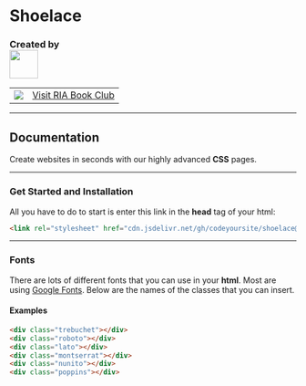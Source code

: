 # Shoelace
<h3>Created by <br><a href="https://codeyoursite.github.io"><img height="50" src="https://codeyoursite.github.io/Logo.jpg"></a></h3>
<table>
  <tbody>
    <tr>
      <td align="center">
         <a href="https://bit.ly/riabookclub">
          		<img src="https://codeyoursite.github.io/ria/IMG_1462.jpeg">
          </a>
      </td>
      <td>
          <a href="https://bit.ly/riabookclub">
  Visit RIA Book Club
          </a>
      </td>
    </tr>
  </tbody>
</table>

---
## Documentation
Create websites in seconds with our highly advanced **CSS** pages.

---
### Get Started and Installation
All you have to do to start is enter this link in the **head** tag of your html:
```html
<link rel="stylesheet" href="cdn.jsdelivr.net/gh/codeyoursite/shoelace@008c36580184fa7dee9943bc02ebc96a11085ee0/main.css">
```
---
### Fonts
There are lots of different fonts that you can use in your **html**. Most are using [Google Fonts](https://fonts.google.com). Below are the names of the classes that you can insert.
#### Examples
```html
<div class="trebuchet"></div>
<div class="roboto"></div>
<div class="lato"></div>
<div class="montserrat"></div>
<div class="nunito"></div>
<div class="poppins"></div>
```

